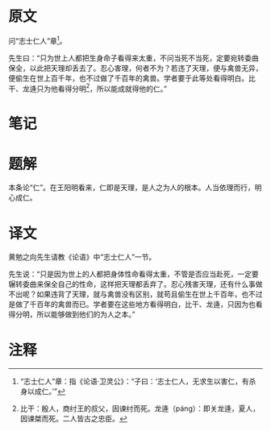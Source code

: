 # 原文
问“志士仁人”章[^1]。

先生曰：“只为世上人都把生身命子看得来太重，不问当死不当死，定要宛转委曲保全，以此把天理却丢去了。忍心害理，何者不为？若违了天理，便与禽兽无异，便偷生在世上百千年，也不过做了千百年的禽兽。学者要于此等处看得明白。比干、龙逄只为他看得分明[^2]，所以能成就得他的仁。”
# 笔记

# 题解
本条论“仁”。在王阳明看来，仁即是天理，是人之为人的根本。人当依理而行，明心成仁。
# 译文
黄勉之向先生请教《论语》中“志士仁人”一节。

先生说：“只是因为世上的人都把身体性命看得太重，不管是否应当赴死，一定要辗转委曲来保全自己的性命，这样把天理都丢弃了。忍心残害天理，还有什么事做不出呢？如果违背了天理，就与禽兽没有区别，就苟且偷生在世上千百年，也不过是做了千百年的禽兽而已。学者要在这些地方看得明白，比干、龙逄，只因为也看得分明，所以能够做到他们的为人之本。”
# 注释

[^1]: “志士仁人”章：指《论语·卫灵公》：“子曰：‘志士仁人，无求生以害仁，有杀身以成仁。’”
[^2]: 比干：殷人，商纣王的叔父，因谏纣而死。龙逄（páng）：即关龙逄，夏人，因谏桀而死。二人皆古之忠臣。